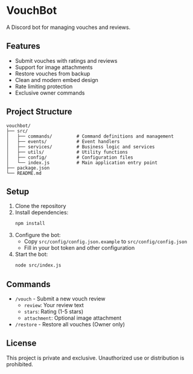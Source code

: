 # VouchBot

A Discord bot for managing vouches and reviews.

## Features

- Submit vouches with ratings and reviews
- Support for image attachments
- Restore vouches from backup
- Clean and modern embed design
- Rate limiting protection
- Exclusive owner commands

## Project Structure

```
vouchbot/
├── src/
│   ├── commands/         # Command definitions and management
│   ├── events/           # Event handlers
│   ├── services/         # Business logic and services
│   ├── utils/            # Utility functions
│   ├── config/           # Configuration files
│   └── index.js          # Main application entry point
├── package.json
└── README.md
```

## Setup

1. Clone the repository
2. Install dependencies:
   ```bash
   npm install
   ```
3. Configure the bot:
   - Copy `src/config/config.json.example` to `src/config/config.json`
   - Fill in your bot token and other configuration
4. Start the bot:
   ```bash
   node src/index.js
   ```

## Commands

- `/vouch` - Submit a new vouch review
  - `review`: Your review text
  - `stars`: Rating (1-5 stars)
  - `attachment`: Optional image attachment
- `/restore` - Restore all vouches (Owner only)

## License

This project is private and exclusive. Unauthorized use or distribution is prohibited. 